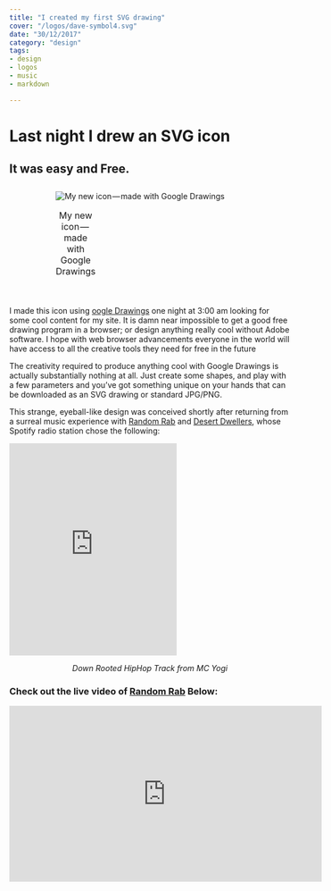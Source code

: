 ```yaml
---
title: "I created my first SVG drawing"
cover: "/logos/dave-symbol4.svg"
date: "30/12/2017"
category: "design"
tags:
- design
- logos
- music
- markdown

---
```


# Last night I drew an SVG icon
## It was easy and Free.


<div style="margin: auto; width: 67%; padding: 10px">
  <table class="image">
    <caption align="bottom">My new icon — made with Google Drawings</caption>
    <tr ><img style="align: center;" src="https://www.dropbox.com/s/k9v7gpp2xo40c99/perfect.png?raw=1" alt="My new icon — made with Google Drawings"/></tr>
  </table>
</div>




I made this icon using <a href="https://docs.google.com/drawings/"><i class="fa fa-google"></i>oogle Drawings</a> one night at 3:00 am looking for some cool content for my site. It is damn near impossible to get a good free drawing program in a browser; or design anything really cool without Adobe software. I hope with web browser advancements everyone in the world will have access to all the creative tools they need for free in the future

The creativity required to produce anything cool with Google Drawings is actually substantially nothing at all. Just create some shapes, and play with a few parameters and you’ve got something unique on your hands that can be downloaded as an SVG drawing or standard JPG/PNG.

This strange, eyeball-like design was conceived shortly after returning from a surreal music experience with <a href="https://soundcloud.com/random-rab"><i class="fa fa-soundcloud"></i> Random Rab</a> and <a href="https://soundcloud.com/desertdwellers"><i class="fa fa-soundcloud"></i> Desert Dwellers</a>, whose Spotify radio station chose the following:


<iframe src="https://open.spotify.com/embed/track/2PWfIEN2U4DdN5V4CnQ78N" width="300" height="380" frameborder="0" allowtransparency="true"></iframe>

<p style="text-align: center"><i>Down Rooted HipHop Track from MC Yogi</i></p>

### Check out the live video of <a href="https://soundcloud.com/random-rab"><i class="fa fa-soundcloud"></i> Random Rab</a> Below:



<iframe width="560" height="315" src="https://www.youtube.com/embed/AOgXnX8zeAQ" frameborder="0" gesture="media" allow="encrypted-media" allowfullscreen></iframe>
